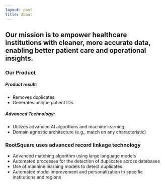 ```yaml
---
layout: post
title: About
---
```


## Our mission is to empower healthcare institutions with cleaner, more accurate data, enabling better patient care and operational insights.

### Our Product

##### Product result:
- Removes duplicates
- Generates unique patient IDs.

##### Advanced Technology:
- Utilizes advanced AI algorithms and machine learning.
- Domain agnostic architecture (e.g., match on any characteristic)

### RootSquare uses advanced record linkage technology
- Advanced matching algorithm using large language models
- Automated processes for the detection of duplicates across databases
- Use of machine learning models to detect duplicates
- Automated model improvement and personalization to specific institutions and regions



